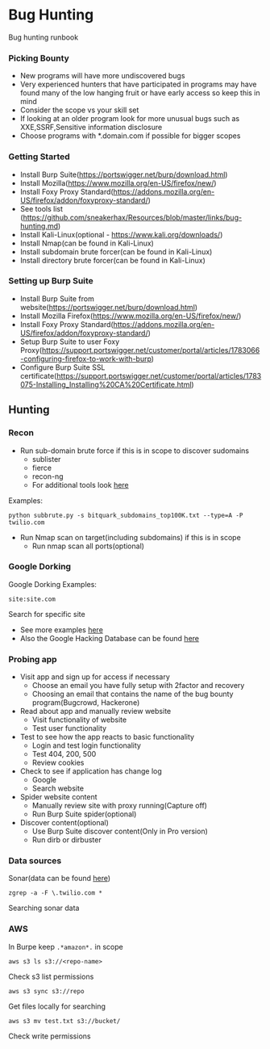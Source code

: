 # Bug Hunting

Bug hunting runbook

### Picking Bounty

* New programs will have more undiscovered bugs
* Very experienced hunters that have participated in programs may have found many of the low hanging fruit or have early access so keep this in mind
* Consider the scope vs your skill set
* If looking at an older program look for more unusual bugs such as XXE,SSRF,Sensitive information disclosure
* Choose programs with *.domain.com if possible for bigger scopes

### Getting Started

* Install Burp Suite(https://portswigger.net/burp/download.html)
* Install Mozilla(https://www.mozilla.org/en-US/firefox/new/)
* Install Foxy Proxy Standard(https://addons.mozilla.org/en-US/firefox/addon/foxyproxy-standard/)
* See tools list (https://github.com/sneakerhax/Resources/blob/master/links/bug-hunting.md)
* Install Kali-Linux(optional - https://www.kali.org/downloads/)
* Install Nmap(can be found in Kali-Linux)
* Install subdomain brute forcer(can be found in Kali-Linux)
* Install directory brute forcer(can be found in Kali-Linux)

### Setting up Burp Suite

* Install Burp Suite from website(https://portswigger.net/burp/download.html)
* Install Mozilla Firefox(https://www.mozilla.org/en-US/firefox/new/)
* Install Foxy Proxy Standard(https://addons.mozilla.org/en-US/firefox/addon/foxyproxy-standard/)
* Setup Burp Suite to user Foxy Proxy(https://support.portswigger.net/customer/portal/articles/1783066-configuring-firefox-to-work-with-burp)
* Configure Burp Suite SSL certificate(https://support.portswigger.net/customer/portal/articles/1783075-Installing_Installing%20CA%20Certificate.html)



## Hunting



### Recon

* Run sub-domain brute force if this is in scope to discover sudomains
	* sublister
	* fierce
	* recon-ng
  * For additional tools look [here](https://github.com/sneakerhax/Resources/blob/master/links/bug-hunting.md)

Examples:

```
python subbrute.py -s bitquark_subdomains_top100K.txt --type=A -P twilio.com
```

- Run Nmap scan on target(including subdomains) if this is in scope
	- Run nmap scan all ports(optional)


### Google Dorking

Google Dorking Examples:

```
site:site.com 
```

Search for specific site


* See more examples [here](http://www.googleguide.com/advanced_operators_reference.html)
* Also the Google Hacking Database can be found [here](https://www.exploit-db.com/google-hacking-database/)
	

### Probing app

* Visit app and sign up for access if necessary
	* Choose an email you have fully setup with 2factor and recovery
	* Choosing an email that contains the name of the bug bounty program(Bugcrowd, Hackerone)
* Read about app and manually review website
	* Visit functionality of website
	* Test user functionality 
* Test to see how the app reacts to basic functionality
	* Login and test login functionality
	* Test 404, 200, 500
	* Review cookies
* Check to see if application has change log
	* Google
	* Search website
* Spider website content
	* Manually review site with proxy running(Capture off)
	* Run Burp Suite spider(optional)
* Discover content(optional)
	* Use Burp Suite discover content(Only in Pro version)
	* Run dirb or dirbuster


### Data sources 

Sonar(data can be found [here](https://scans.io/))

```
zgrep -a -F \.twilio.com *
```
Searching sonar data

### AWS

In Burpe keep ```.*amazon*.``` in scope

```
aws s3 ls s3://<repo-name>
``` 

Check s3 list permissions

```
aws s3 sync s3://repo
```

Get files locally for searching

```
aws s3 mv test.txt s3://bucket/
```

Check write permissions
